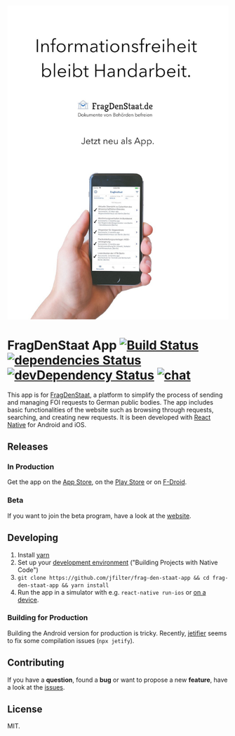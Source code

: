 <div align="center" >
  <img  src="handarbeit.jpg" alt="Informationsfreiheit bleibt Handarbeit, Werbebanner mit der App">
</div>

# FragDenStaat App [![Build Status](https://travis-ci.org/jfilter/frag-den-staat-app.svg?branch=master)](https://travis-ci.org/jfilter/frag-den-staat-app) [![dependencies Status](https://david-dm.org/jfilter/frag-den-staat-app/status.svg)](https://david-dm.org/jfilter/frag-den-staat-app) [![devDependency Status](https://david-dm.org/jfilter/frag-den-staat-app/dev-status.svg)](https://david-dm.org/jfilter/frag-den-staat-app#info=devDependencies) [![chat](https://img.shields.io/badge/chat-on%20Slack-ad1457.svg)](https://openknowledgegermany.slack.com/messages/fragdenstaat-app)

This app is for [FragDenStaat](https://fragdenstaat.de/), a platform to simplify the process of sending and managing FOI requests to German public bodies. The app includes basic functionalities of the website such as browsing through requests, searching, and creating new requests. It is been developed with [React Native](https://facebook.github.io/react-native/) for Android and iOS.

## Releases

### In Production

Get the app on the [App Store](https://itunes.apple.com/us/app/fragdenstaat-politik-ifg/id1327918030), on the [Play Store](https://play.google.com/store/apps/details?id=de.fragdenstaat.app) or on [F-Droid](https://f-droid.org/packages/de.fragdenstaat.app/).

### Beta

If you want to join the beta program, have a look at the [website](https://fragdenstaat.de/app/).

## Developing

1.  Install [yarn](https://yarnpkg.com/lang/en/docs/install/)
2.  Set up your [development environment](https://facebook.github.io/react-native/docs/getting-started.html) ("Building Projects with Native Code")
3.  `git clone https://github.com/jfilter/frag-den-staat-app && cd frag-den-staat-app && yarn install`
4.  Run the app in a simulator with e.g. `react-native run-ios` or [on a device](https://facebook.github.io/react-native/docs/running-on-device.html).

### Building for Production

Building the Android version for production is tricky. Recently, [jetifier](https://www.npmjs.com/package/jetifier) seems to fix some compilation issues (`npx jetify`).

## Contributing

If you have a **question**, found a **bug** or want to propose a new **feature**, have a look at the [issues](https://github.com/jfilter/frag-den-staat-app/issues).

## License

MIT.
